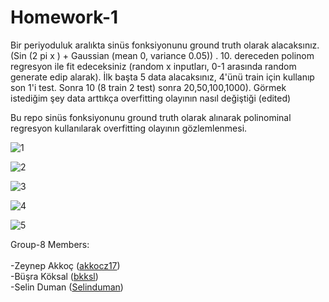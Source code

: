 # Homework-1

Bir periyoduluk aralıkta sinüs fonksiyonunu ground truth olarak alacaksınız. (Sin (2 pi x ) + Gaussian (mean 0,  variance 0.05)) . 10. dereceden polinom regresyon ile fit edeceksiniz (random x inputları, 0-1 arasında random generate edip alarak). İlk başta 5 data alacaksınız, 4'ünü train için kullanıp son 1'i test. Sonra 10 (8 train 2 test) sonra 20,50,100,1000). Görmek istediğim şey data arttıkça overfitting olayının nasıl değiştiği (edited)

Bu repo sinüs fonksiyonunu ground truth olarak alınarak polinominal regresyon kullanılarak overfitting olayının gözlemlenmesi.


![1](https://user-images.githubusercontent.com/54817369/183484052-4bfbc377-9da5-4886-a627-522aa5b48312.JPG)


![2](https://user-images.githubusercontent.com/54817369/183484216-ff70cc2c-0adb-4b05-8142-36190964eaae.JPG)


![3](https://user-images.githubusercontent.com/54817369/183484231-21a452b9-7a39-4b54-8e51-db1025465bb7.JPG)


![4](https://user-images.githubusercontent.com/54817369/183484238-053667a7-ec49-4eeb-98eb-fb4580727a06.JPG)


![5](https://user-images.githubusercontent.com/54817369/183484245-e56c6aae-bdc2-4fb6-8f99-1c95dcd89294.JPG)


Group-8 Members: <br><br>
-Zeynep Akkoç (<a href="https://github.com/akkocz17" target="_blank">akkocz17</a>) <br>
-Büşra Köksal (<a href="https://github.com/bkksl" target="_blank">bkksl</a>) <br>
-Selin Duman  (<a href="https://github.com/Selinduman" target="_blank">Selinduman</a>) <br>


